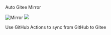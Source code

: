 Auto Gitee Mirror

![Mirror](https://github.com/jaywcjlove/auto-gitee-mirror/workflows/Mirror/badge.svg) [![](https://jaywcjlove.github.io/sb/ico/gitee.svg)](https://gitee.com/jaywcjlove)

Use GitHub Actions to sync from GitHub to Gitee
